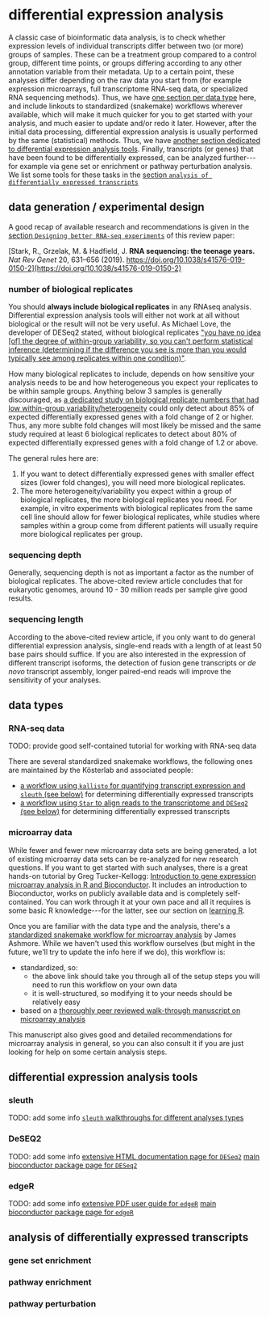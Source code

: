 # differential expression analysis

A classic case of bioinformatic data analysis, is to check whether expression levels of individual transcripts differ between two (or more) groups of samples.
These can be a treatment group compared to a control group, different time points, or groups differing according to any other annotation variable from their metadata.
Up to a certain point, these analyses differ depending on the raw data you start from (for example expression microarrays, full transcriptome RNA-seq data, or specialized RNA sequencing methods).
Thus, we have [one section per data type](#data-types) here, and include linkouts to standardized (snakemake) workflows wherever available, which will make it much quicker for you to get started with your analysis, and much easier to update and/or redo it later.
However, after the initial data processing, differential expression analysis is usually performed by the same (statistical) methods.
Thus, we have [another section dedicated to differential expression analysis tools](#differential-expression-analysis-tools).
Finally, transcripts (or genes) that have been found to be differentially expressed, can be analyzed further---for example via gene set or enrichment or pathway perturbation analysis.
We list some tools for these tasks in the [section `analysis of differentially expressed transcripts`](#analysis-of-differentially-expressed-transcripts)

## data generation / experimental design

A good recap of available research and recommendations is given in the [section `Designing better RNA-seq experiments`](https://www.nature.com/articles/s41576-019-0150-2#Sec13) of this review paper:

[Stark, R., Grzelak, M. & Hadfield, J. **RNA sequencing: the teenage years.** *Nat Rev Genet* 20, 631–656 (2019). https://doi.org/10.1038/s41576-019-0150-2](https://doi.org/10.1038/s41576-019-0150-2)

### number of biological replicates

You should **always include biological replicates** in any RNAseq analysis.
Differential expression analysis tools will either not work at all without biological or the result will not be very useful.
As Michael Love, the developer of DESeq2 stated, without biological replicates ["you have no idea [of] the degree of within-group variability, so you can't perform statistical inference (determining if the difference you see is more than you would typically see among replicates within one condition)"](https://support.bioconductor.org/p/95714/#95717).

How many biological replicates to include, depends on how sensitive your analysis needs to be and how heterogeneous you expect your replicates to be within sample groups.
Anything below 3 samples is generally discouraged, as [a dedicated study on biological replicate numbers that had low within-group variability/heterogeneity](https://doi.org/10.1261%2Frna.053959.115) could only detect about 85% of expected differentially expressed genes with a fold change of 2 or higher.
Thus, any more sublte fold changes will most likely be missed and the same study required at least 6 biological replicates to detect about 80% of expected differentially expressed genes with a fold change of 1.2 or above.

The general rules here are:

1. If you want to detect differentially expressed genes with smaller effect sizes (lower fold changes), you will need more biological replicates.
2. The more heterogeneity/variability you expect within a group of biological replicates, the more biological replicates you need.
   For example, in vitro experiments with biological replicates from the same cell line should allow for fewer biological replicates, while studies where samples within a group come from different patients will usually require more biological replicates per group.

### sequencing depth

Generally, sequencing depth is not as important a factor as the number of biological replicates.
The above-cited review article concludes that for eukaryotic genomes, around 10 - 30 million reads per sample give good results.

### sequencing length

According to the above-cited review article, if you only want to do general differential expression analysis, single-end reads with a length of at least 50 base pairs should suffice.
If you are also interested in the expression of different transcript isoforms, the detection of fusion gene transcripts or *de novo* transcript assembly, longer paired-end reads will improve the sensitivity of your analyses. 

## data types

### RNA-seq data

TODO: provide good self-contained tutorial for working with RNA-seq data

There are several standardized snakemake workflows, the following ones are maintained by the Kösterlab and associated people: 
* [a workflow using `kallisto` for quantifying transcript expression and `sleuth` (see below)](https://snakemake.github.io/snakemake-workflow-catalog/?usage=snakemake-workflows/rna-seq-kallisto-sleuth) for determining differentially expressed transcripts
* [a workflow using `Star` to align reads to the transcriptome and `DESeq2` (see below)](https://snakemake.github.io/snakemake-workflow-catalog/?usage=snakemake-workflows/rna-seq-star-deseq2) for determining differentially expressed transcripts

### microarray data

While fewer and fewer new microarray data sets are being generated, a lot of existing microarray data sets can be re-analyzed for new research questions.
If you want to get started with such analyses, there is a great hands-on tutorial by Greg Tucker-Kellogg: [Introduction to gene expression microarray analysis in R and Bioconductor](https://gtk-teaching.github.io/Microarrays-R/).
It includes an introduction to Bioconductor, works on publicly available data and is completely self-contained.
You can work through it at your own pace and all it requires is some basic R knowledge---for the latter, see our section on [learning R](../languages/r.md#learning-programming-with-r).

Once you are familiar with the data type and the analysis, there's a [standardized snakemake workflow for microarray analysis](https://snakemake.github.io/snakemake-workflow-catalog/?usage=zifornd/arrays) by James Ashmore.
While we haven't used this workflow ourselves (but might in the future, we'll try to update the info here if we do), this workflow is:
* standardized, so:
  * the above link should take you through all of the setup steps you will need to run this workflow on your own data
  * it is well-structured, so modifying it to your needs should be relatively easy
* based on a [thoroughly peer reviewed walk-through manuscript on microarray analysis](https://doi.org/10.12688/f1000research.8967.2)

This manuscript also gives good and detailed recommendations for microarray analysis in general, so you can also consult it if you are just looking for help on some certain analysis steps.


## differential expression analysis tools

### sleuth

TODO: add some info
[`sleuth` walkthroughs for different analyses types](https://pachterlab.github.io/sleuth/walkthroughs)

### DeSEQ2

TODO: add some info
[extensive HTML documentation page for `DESeq2`](https://bioconductor.org/packages/release/bioc/vignettes/DESeq2/inst/doc/DESeq2.html)
[main bioconductor package page for `DESeq2`](https://bioconductor.org/packages/release/bioc/html/DESeq2.html)

### edgeR

TODO: add some info
[extensive PDF user guide for `edgeR`](https://bioconductor.org/packages/release/bioc/vignettes/edgeR/inst/doc/edgeRUsersGuide.pdf)
[main bioconductor package page for `edgeR`](https://bioconductor.org/packages/release/bioc/html/edgeR.html)

## analysis of differentially expressed transcripts

### gene set enrichment

### pathway enrichment

### pathway perturbation
